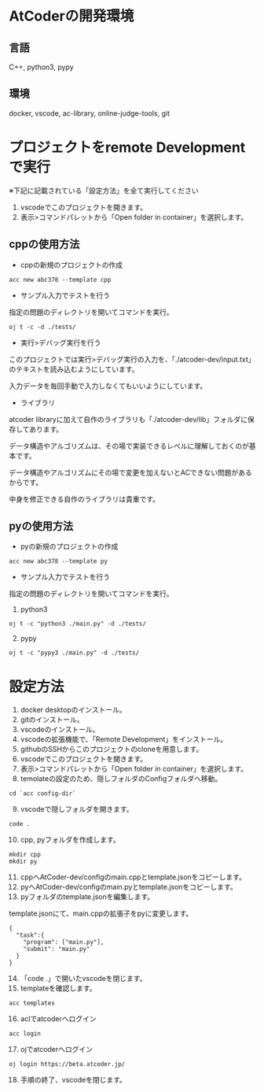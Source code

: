 # AtCoderの開発環境
## 言語
C++, python3, pypy

## 環境
docker, vscode, ac-library, online-judge-tools, git

# プロジェクトをremote Developmentで実行

※下記に記載されている「設定方法」を全て実行してください

1. vscodeでこのプロジェクトを開きます。
2. 表示>コマンドパレットから「Open folder in container」を選択します。

## cppの使用方法

- cppの新規のプロジェクトの作成

```
acc new abc378 --template cpp
```

- サンプル入力でテストを行う

指定の問題のディレクトリを開いてコマンドを実行。

```
oj t -c -d ./tests/
```

- 実行>デバッグ実行を行う

このプロジェクトでは実行>デバッグ実行の入力を、「./atcoder-dev/input.txt」のテキストを読み込むようにしています。

入力データを毎回手動で入力しなくてもいいようにしています。

- ライブラリ

atcoder libraryに加えて自作のライブラリも「./atcoder-dev/lib」フォルダに保存してあります。

データ構造やアルゴリズムは、その場で実装できるレベルに理解しておくのが基本です。

データ構造やアルゴリズムにその場で変更を加えないとACできない問題があるからです。

中身を修正できる自作のライブラリは貴重です。

## pyの使用方法

- pyの新規のプロジェクトの作成

```
acc new abc378 --template py
```

- サンプル入力でテストを行う

指定の問題のディレクトリを開いてコマンドを実行。

1. python3
```
oj t -c "python3 ./main.py" -d ./tests/
```

2. pypy

```
oj t -c "pypy3 ./main.py" -d ./tests/
```

# 設定方法
1. docker desktopのインストール。
2. gitのインストール。
3. vscodeのインストール。
4. vscodeの拡張機能で、「Remote Development」をインストール。
5. githubのSSHからこのプロジェクトのcloneを用意します。
6. vscodeでこのプロジェクトを開きます。
7. 表示>コマンドパレットから「Open folder in container」を選択します。
8. temolateの設定のため、隠しフォルダのConfigフォルダへ移動。

```
cd `acc config-dir`
```

9. vscodeで隠しフォルダを開きます。

```
code .
```

10. cpp, pyフォルダを作成します。

```
mkdir cpp
mkdir py
```

11. cppへAtCoder-dev/configのmain.cppとtemplate.jsonをコピーします。
12. pyへAtCoder-dev/configのmain.pyとtemplate.jsonをコピーします。
13. pyフォルダのtemplate.jsonを編集します。

template.jsonにて、main.cppの拡張子をpyに変更します。

```
{
  "task":{
    "program": ["main.py"],
    "submit": "main.py"
  }
}
```

14. 「code .」で開いたvscodeを閉じます。
15. templateを確認します。

```
acc templates
```

16. aclでatcoderへログイン

```
acc login
```

17. ojでatcoderへログイン

```
oj login https://beta.atcoder.jp/
```

18. 手順の終了、vscodeを閉じます。